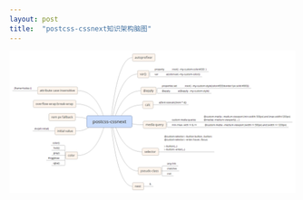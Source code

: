 ```yaml
---
layout: post
title:  "postcss-cssnext知识架构脑图"
---
```


![postcss-cssnext知识架构脑图](/assets/postcss-cssnext-mind-map/postcss-cssnext.png)
